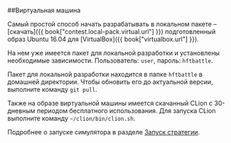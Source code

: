 ##Виртуальная машина

Самый простой способ начать разрабатывать в локальном пакете – [скачать]({{ book["contest.local-pack.virtual.url"] }}) подготовленный образ Ubuntu 16.04 для [VirtualBox]({{ book["virtualbox.url"] }}).

На нем уже имеется пакет для локальной разработки и установлены необходимые зависимости.
Пользователь: `user`, пароль: `hftbattle`.

Пакет для локальной разработки находится в папке `hftbattle` в домашней директории.
Чтобы обновить его до актуальной версии, выполните команду `git pull`.

Также на образе виртуальной машины имеется скачанный CLion с 30-дневным периодом бесплатного использования.
Для запуска CLion выполните команду `~/clion/bin/clion.sh`.

Подробнее о запуске симулятора в разделе [Запуск стратегии](run_strategy.md).
